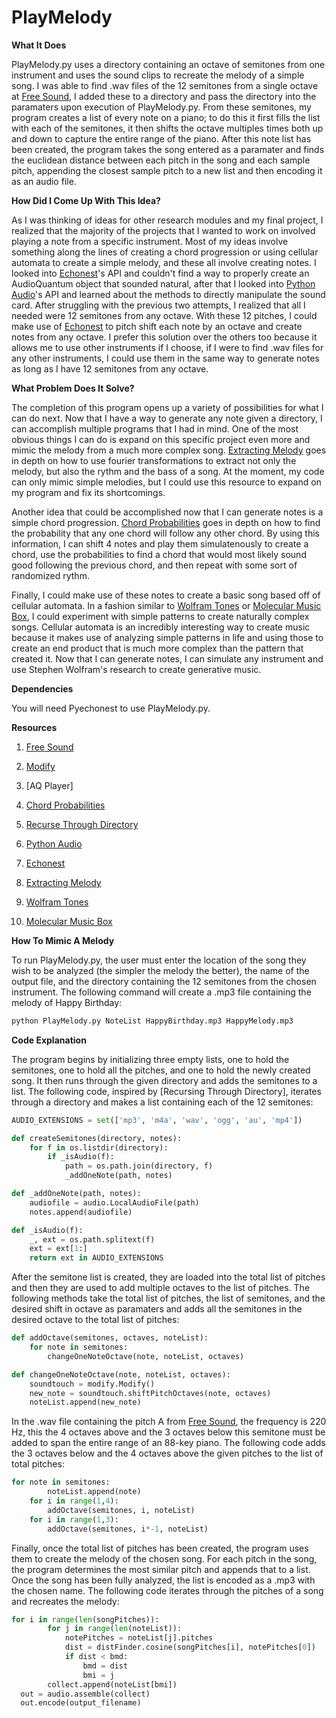 # PlayMelody


**What It Does**

PlayMelody.py uses a directory containing an octave of semitones from one instrument and uses the sound clips to recreate the melody of a simple song. I was able to find .wav files of the 12 semitones from a single octave at [Free Sound], I added these to a directory and pass the directory into the paramaters upon execution of PlayMelody.py. From these semitones, my program creates a list of every note on a piano; to do this it first fills the list with each of the semitones, it then shifts the octave multiples times both up and down to capture the entire range of the piano. After this note list has been created, the program takes the song entered as a paramater and finds the euclidean distance between each pitch in the song and each sample pitch, appending the closest sample pitch to a new list and then encoding it as an audio file.

**How Did I Come Up With This Idea?**

As I was thinking of ideas for other research modules and my final project, I realized that the majority of the projects that I wanted to work on involved playing a note from a specific instrument. Most of my ideas involve something along the lines of creating a chord progression or using cellular automata to create a simple melody, and these all involve creating notes. I looked into [Echonest]'s API and couldn't find a way to properly create an AudioQuantum object that sounded natural, after that I looked into [Python Audio]'s API and learned about the methods to directly manipulate the sound card. After struggling with the previous two attempts, I realized that all I needed were 12 semitones from any octave. With these 12 pitches, I could make use of [Echonest] to pitch shift each note by an octave and create notes from any octave. I prefer this solution over the others too because it allows me to use other instruments if I choose, if I were to find .wav files for any other instruments, I could use them in the same way to generate notes as long as I have 12 semitones from any octave.

**What Problem Does It Solve?**

The completion of this program opens up a variety of possibilities for what I can do next. Now that I have a way to generate any note given a directory, I can accomplish multiple programs that I had in mind. One of the most obvious things I can do is expand on this specific project even more and mimic the melody from a much more complex song. [Extracting Melody] goes in depth on how to use fourier transformations to extract not only the melody, but also the rythm and the bass of a song. At the moment, my code can only mimic simple melodies, but I could use this resource to expand on my program and fix its shortcomings.

Another idea that could be accomplished now that I can generate notes is a simple chord progression. [Chord Probabilities] goes in depth on how to find the probability that any one chord will follow any other chord. By using this information, I can shift 4 notes and play them simulatenously to create a chord, use the probabilities to find a chord that would most likely sound good following the previous chord, and then repeat with some sort of randomized rythm.

Finally, I could make use of these notes to create a basic song based off of cellular automata. In a fashion similar to [Wolfram Tones] or [Molecular Music Box], I could experiment with simple patterns to create naturally complex songs. Cellular automata is an incredibly interesting way to create music because it makes use of analyzing simple patterns in life and using those to create an end product that is much more complex than the pattern that created it. Now that I can generate notes, I can simulate any instrument and use Stephen Wolfram's research to create generative music.

**Dependencies**

You will need Pyechonest to use PlayMelody.py.

**Resources**

1. [Free Sound]

2. [Modify]

3. [AQ Player]

4. [Chord Probabilities]

5. [Recurse Through Directory]

6. [Python Audio]

7. [Echonest]

8. [Extracting Melody]

9. [Wolfram Tones]

10. [Molecular Music Box]


**How To Mimic A Melody**

To run PlayMelody.py, the user must enter the location of the song they wish to be analyzed (the simpler the melody the better), the name of the output file, and the directory containing the 12 semitones from the chosen instrument. The following command will create a .mp3 file containing the melody of Happy Birthday:

```python
python PlayMelody.py NoteList HappyBirthday.mp3 HappyMelody.mp3
```

**Code Explanation**

The program begins by initializing three empty lists, one to hold the semitones, one to hold all the pitches, and one to hold the newly created song. It then runs through the given directory and adds the semitones to a list. The following code, inspired by [Recursing Through Directory], iterates through a directory and makes a list containing each of the 12 semitones:

```python
AUDIO_EXTENSIONS = set(['mp3', 'm4a', 'wav', 'ogg', 'au', 'mp4'])

def createSemitones(directory, notes):
    for f in os.listdir(directory):
        if _isAudio(f):
            path = os.path.join(directory, f)
            _addOneNote(path, notes)

def _addOneNote(path, notes):
    audiofile = audio.LocalAudioFile(path)
    notes.append(audiofile)

def _isAudio(f):
    _, ext = os.path.splitext(f)
    ext = ext[1:]
    return ext in AUDIO_EXTENSIONS
```

After the semitone list is created, they are loaded into the total list of pitches and then they are used to add multiple octaves to the list of pitches. The following methods take the total list of pitches, the list of semitones, and the desired shift in octave as paramaters and adds all the semitones in the desired octave to the total list of pitches:

```python
def addOctave(semitones, octaves, noteList):
    for note in semitones:
        changeOneNoteOctave(note, noteList, octaves)

def changeOneNoteOctave(note, noteList, octaves):
    soundtouch = modify.Modify()
    new_note = soundtouch.shiftPitchOctaves(note, octaves)
    noteList.append(new_note)
```

In the .wav file containing the pitch A from [Free Sound], the frequency is 220 Hz, this the 4 octaves above and the 3 octaves below this semitone must be added to span the entire range of an 88-key piano. The following code adds the 3 octaves below and the 4 octaves above the given pitches to the list of total pitches:

```python
for note in semitones:
        noteList.append(note)
    for i in range(1,4):
        addOctave(semitones, i, noteList)
    for i in range(1,3):
        addOctave(semitones, i*-1, noteList)
```

Finally, once the total list of pitches has been created, the program uses them to create the melody of the chosen song. For each pitch in the song, the program determines the most similar pitch and appends that to a list. Once the song has been fully analyzed, the list is encoded as a .mp3 with the chosen name. The following code iterates through the pitches of a song and recreates the melody:

```python
for i in range(len(songPitches)):
        for j in range(len(noteList)):
            notePitches = noteList[j].pitches
            dist = distFinder.cosine(songPitches[i], notePitches[0]) 
            if dist < bmd:
                bmd = dist
                bmi = j
        collect.append(noteList[bmi])
  out = audio.assemble(collect)
  out.encode(output_filename)
```

[Modify]: http://echonest.github.io/remix/apidocs/echonest.remix.modify.Modify-class.html
[Free Sound]: http://www.freesound.org/people/pinkyfinger/packs/4409/
[Recurse Through Directory]: https://github.com/echonest/pyechonest/blob/master/examples/show_attrs.py
[Python Audio]: https://wiki.python.org/moin/Audio/
[Echonest]: http://the.echonest.com/
[Extracting Melody]: http://perso.telecom-paristech.fr/~grichard/Publications/2013-Salomon-SigMag.pdf
[Chord Probabilities]: http://bengio.abracadoudou.com/cv/publications/pdf/paiement_2005_ismir.pdf
[Molecular Music Box]: https://www.youtube.com/watch?v=3Z8CuAC_-bg
[Wolfram Tones]: http://tones.wolfram.com/about/
